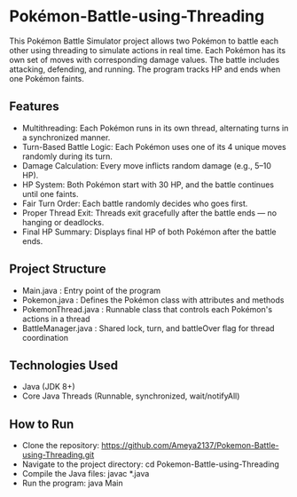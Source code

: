 # Pokémon-Battle-using-Threading
This Pokémon Battle Simulator project allows two Pokémon to battle each other using threading to simulate actions in real time. Each Pokémon has its own set of moves with corresponding damage values. The battle includes attacking, defending, and running. The program tracks HP and ends when one Pokémon faints.

## Features
- Multithreading: Each Pokémon runs in its own thread, alternating turns in a synchronized manner.
- Turn-Based Battle Logic: Each Pokémon uses one of its 4 unique moves randomly during its turn.
- Damage Calculation: Every move inflicts random damage (e.g., 5–10 HP).
- HP System: Both Pokémon start with 30 HP, and the battle continues until one faints.
- Fair Turn Order: Each battle randomly decides who goes first.
- Proper Thread Exit: Threads exit gracefully after the battle ends — no hanging or deadlocks.
- Final HP Summary: Displays final HP of both Pokémon after the battle ends.

## Project Structure
- Main.java             : Entry point of the program
- Pokemon.java          : Defines the Pokémon class with attributes and methods
- PokemonThread.java    : Runnable class that controls each Pokémon's actions in a thread
- BattleManager.java    : Shared lock, turn, and battleOver flag for thread coordination

## Technologies Used
- Java (JDK 8+)
- Core Java Threads (Runnable, synchronized, wait/notifyAll)

## How to Run
- Clone the repository: https://github.com/Ameya2137/Pokemon-Battle-using-Threading.git
- Navigate to the project directory: cd Pokemon-Battle-using-Threading
- Compile the Java files: javac *.java
- Run the program: java Main
